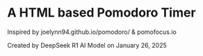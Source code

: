 # A HTML based Pomodoro Timer 

Inspired by joelynn94.github.io/pomodoro/ & pomofocus.io

Created by DeepSeek R1 AI Model on January 26, 2025